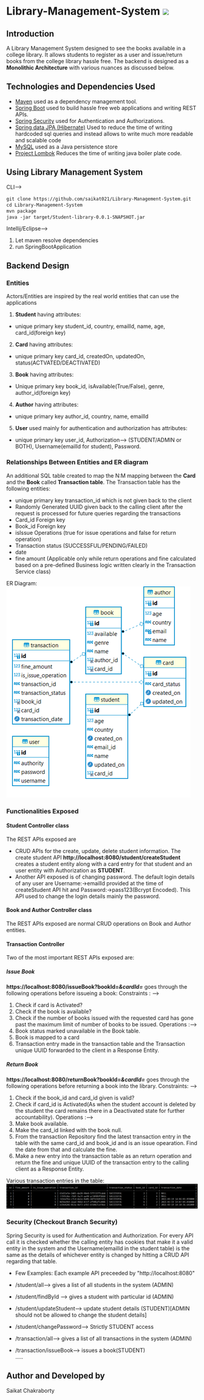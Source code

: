 # Library-Management-System ![](spring.PNG)

## Introduction

A Library Management System designed to see the books available in a college library. It allows students to register as a user and issue/return books from the college library hassle free. The backend is designed as a **Monolithic Architecture** with various nuances as discussed below.

## Technologies and Dependencies Used

- [Maven](https://maven.apache.org/) used as a dependency management tool.
- [Spring Boot](https://spring.io/projects/spring-boot) used to build hassle free web applications and writing REST APIs.
- [Spring Security](https://spring.io/projects/spring-security) used for Authentication and Authorizations.
- [Spring data JPA (Hibernate)](https://hibernate.org/) Used to reduce the time of writing hardcoded sql queries and instead allows to write much more readable and scalable code
- [MySQL](https://www.mysql.com/) used as a Java persistence store
- [Project Lombok](https://projectlombok.org/) Reduces the time of writing java boiler plate code.

## Using Library Management System

CLI-->

```
git clone https://github.com/saikat021/Library-Management-System.git
cd Library-Management-System
mvn package
java -jar target/Student-library-0.0.1-SNAPSHOT.jar
```

Intellij/Eclipse-->

1. Let maven resolve dependencies
2. run SpringBootApplication

## Backend Design

### Entities

Actors/Entities are inspired by the real world entities that can use the applications

1. **Student** having attributes:

- unique primary key student_id, country, emailId, name, age, card_id(foreign key)

2. **Card** having attributes:

- unique primary key card_id, createdOn, updatedOn, status(ACTVATED/DEACTIVATED)

3. **Book** having attributes:

- Unique primary key book_id, isAvailable(True/False), genre, author_id(foreign key)

4. **Author** having attributes:

- unique primary key author_id, country, name, emailId

5. **User** used mainly for authentication and authorization has attributes:

- unique primary key user_id, Authorization--> (STUDENT/ADMIN or BOTH), Username(emailId for student), Password.

### Relationships Between Entities and ER diagram

An additional SQL table created to map the N:M mapping between the **Card** and the **Book** called **Transaction table**. The Transaction table has the following entities:

- unique primary key transaction_id which is not given back to the client
- Randomly Generated UUID given back to the calling client after the request is processed for future queries regarding the transactions
- Card_id Foreign key
- Book_id Foreign key
- isIssue Operations (true for issue operations and false for return operation)
- Transaction status (SUCCESSFUL/PENDING/FAILED)
- date
- fine amount (Applicable only while return operations and fine calculated based on a pre-defined Business logic written clearly in the Transaction Service class)

ER Diagram:
![](ER.PNG)

### Functionalities Exposed

#### Student Controller class

The REST APIs exposed are

- CRUD APIs for the create, update, delete student information. The create student API **http://localhost:8080/student/createStudent** creates a student entity along with a card entry for that student and an user entity with Authorization as **STUDENT**.
- Another API exposed is of changing password. The default login details of any user are Username:->emailId provided at the time of createStudent API hit and Password:->pass123(Bcrypt Encoded). This API used to change the login details mainly the password.

#### Book and Author Controller class

The REST APIs exposed are normal CRUD operations on Book and Author entities.

#### Transaction Controller

Two of the most important REST APIs exposed are:

##### Issue Book

**https://localhost:8080/issueBook?bookId=_&cardId=_** goes through the following operations before issueing a book:
Constraints : -->

1. Check if card is Activated?
2. Check if the book is available?
3. Check if the number of books issued with the requested card has gone past the maximum limit of number of books to be issued.
   Operations :-->
4. Book status marked unavailable in the Book table.
5. Book is mapped to a card
6. Transaction entry made in the transaction table and the Transaction unique UUID forwarded to the client in a Response Entity.

##### Return Book

**https://localhost:8080/returnBook?bookId=_&cardId=_** goes through the following operations before returning a book into the library.
Constraints: -->

1. Check if the book_id and card_id given is valid?
2. Check if card_id is Activated(As when the student account is deleted by the student the card remains there in a Deactivated state for further accountability).
   Operations :-->
3. Make book available.
4. Make the card_id linked with the book null.
5. From the transaction Repository find the latest transaction entry in the table with the same card_id and book_id and is an issue opearation. Find the date from that and calculate the fine.
6. Make a new entry into the transaction table as an return operation and return the fine and unique UUID of the transaction entry to the calling client as a Response Entity.

Various transaction entries in the table:
![](transaction.PNG)

### Security (Checkout Branch Security)

Spring Security is used for Authentication and Authorization. For every API call it is checked whether the calling entity has cookies that make it a valid entity in the system and the Username(emailId in the student table) is the same as the details of whichever entity is changed by hitting a CRUD API regarding that table.

- Few Examples:
  Each example API preceeded by "http://localhost:8080"

- /student/all--> gives a list of all students in the system (ADMIN)
- /student/findById --> gives a student with particular id (ADMIN)
- /student/updateStudent--> update student details (STUDENT)[ADMIN should not be allowed to change the student details]
- /student/changePassword--> Strictly STUDENT access
- /transaction/all--> gives a list of all transactions in the system (ADMIN)
- /transaction/issueBook--> issues a book(STUDENT)  
  .....

## Author and Developed by

Saikat Chakraborty
